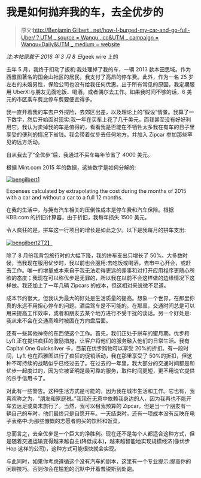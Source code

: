 # 我是如何抛弃我的车，去全优步的

> 原文:[http://Benjamin Gilbert . net/how-I-burged-my-car-and-go-full-Uber/？UTM _ source = Wanqu . co&UTM _ campaign = Wanqu+Daily&UTM _ medium = website](http://benjamingilbert.net/how-i-ditched-my-car-and-went-full-uber/?utm_source=wanqu.co&utm_campaign=Wanqu+Daily&utm_medium=website)

*注:本帖原载于 2016 年 3 月 8 日*geek wire 上的

去年 5 月，我终于扣动了扳机:我处理掉了我的车，一辆 2013 款本田思域。作为西雅图著名的国会山社区的居民，我支付了高昂的停车费。此外，作为一名 25 岁左右的未婚男性，保险公司也没有给我任何优惠。出于所有常见的原因，我定期服用 UberX:与朋友见面吃饭、喝酒，或者偶尔去工作。如果我时间不够的话，6 美元的市区乘车费比停车费要便宜得多。

我一直开着我的车去户外探险，去郊区出差，以及理论上的“假设”情景。我算了一下数字，然后开始面对现实:我一年在买车上花了几千美元，而我甚至没有好好利用它。我认为卖掉我的车是值得的，看看我是否能在不牺牲太多我在有车的日子里享受的便利的情况下省钱。我会带着优步去任何地方，并加入 Zipcar 参加那些罕见的远方活动。

自从我去了“全优步”后，我通过不买车每年节省了 4000 美元。

根据 Mint.com 2015 年的数据，这些数字是如何分解的:

[![bengilbert1](../Images/29a5a4eb16fb3ee270b77c2235dbd870.png)](http://cdn.geekwire.com/wp-content/uploads/2016/03/bengilbert1.png)

Expenses calculated by extrapolating the cost during the months of 2015 with a car and without a car to a full 12 months.



在我的生活中，与拥有汽车相关的压倒性成本是停车费和汽车保险。根据 KBB.com 的折旧计算器，由于折旧，我每年损失 1500 美元。

令人疯狂的是，拼车这一行项目的增长是如此之少。以下是我每月的拼车支出:

[![bengilbert2](../Images/e9c300238f31d0ab8af16f0df4622823.png)T2】](http://cdn.geekwire.com/wp-content/uploads/2016/03/bengilbert2.png)

除了 8 月份我背包旅行时的大幅下降，我的拼车支出只增长了 50%。大多数时候，当我现在服用优步时，我以前也会服用:去吃饭或喝酒，去市中心开会，或赶去工作。唯一的增量成本来自于我无法走得更远的差事和对打开应用程序更随心所欲的态度；我现在可以称优步是无罪的，所以我在以前不会这样做的边缘情况下这样做。我还加上了一年几辆 Zipcars 的成本，但这相对来说微不足道。

成本节约很大，但我认为最大的好处是生活质量的提高。想象一个世界，在那里你真的永远不用担心停车的问题。酒后驾车是不可能的。在那里，交通时间总是可以用来提高工作效率，或者和朋友去某个地方进行不受干扰的谈话。另一个好处是:我从来不会在交通高峰时被困在方向盘后面。

还有一些其他神奇的东西使这个工作。首先，我们正处于拼车的蜜月期。优步和 Lyft 正在提供疯狂的激励措施，让客户将他们的服务融入他们的日常生活。我有 Capital One Quicksilver 卡，目前在优步购物可以享受 20%的折扣。有一段时间，Lyft 也在西雅图进行了疯狂的促销活动，我在那里享受了 50%的折扣，但这种不可持续的战略似乎已经过去了。在过去的一年里，我大部分的交通时间都是和优步一起度过的，因为它被证明是最可靠的服务，取件时间更短，更不用说它提供的杀手信用卡了。

对此有一些警告。这种生活方式是可能的，因为我在城市生活和工作。它也有，我喜欢称之为，“朋友和家庭税。”我现在无意中依赖我身边的人，因为我再也不能开车去远足或周末旅行了。当然，我可以租我预算的 Zipcar，但是当一个朋友有一辆自己的车时，他们最终只是自愿开车。一天结束时，还有一项成本没有反映在电子表格中:为那些慷慨的志愿者购买的饮料和饭菜。

总而言之，去全优步是一个巨大的净胜利。现在还不是每个人都适合这种方式，但是随着交通运输变得越来越自主(降低成本)，越来越智能地实现规模经济(像优步 Hop 这样的公司)，这种方式可能很快就会实现。

与此同时，如果你考虑遵循这个没有汽车的剧本，这里有一个专业提示:提高你的闲聊技巧。否则你会在尴尬的沉默中开着普锐斯到处跑。